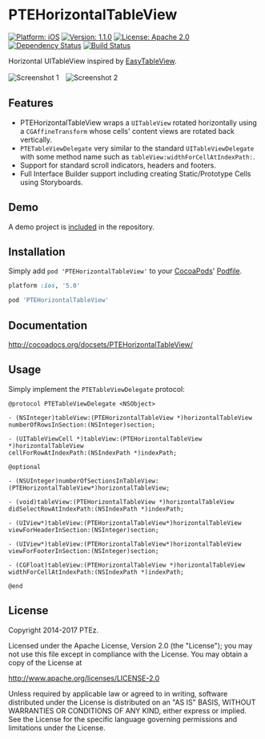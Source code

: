 
PTEHorizontalTableView
======================

[![Platform: iOS](https://img.shields.io/cocoapods/p/PTEHorizontalTableView.svg?style=flat)](http://cocoadocs.org/docsets/PTEHorizontalTableView/)
[![Version: 1.1.0](https://img.shields.io/cocoapods/v/PTEHorizontalTableView.svg?style=flat)](http://cocoadocs.org/docsets/PTEHorizontalTableView/)
[![License: Apache 2.0](https://img.shields.io/cocoapods/l/PTEHorizontalTableView.svg?style=flat)](http://cocoadocs.org/docsets/PTEHorizontalTableView/)
[![Dependency Status](https://www.versioneye.com/objective-c/PTEHorizontalTableView/badge.svg?style=flat)](https://www.versioneye.com/objective-c/PTEHorizontalTableView)
[![Build Status](http://img.shields.io/travis/PTEz/PTEHorizontalTableView/master.svg?style=flat)](https://travis-ci.org/PTEz/PTEHorizontalTableView)

Horizontal UITableView inspired by [EasyTableView](https://github.com/alekseyn/EasyTableView).

![Screenshot 1](http://ptez.github.io/PTEHorizontalTableView/images/screenshot1.png)　![Screenshot 2](http://ptez.github.io/PTEHorizontalTableView/images/screenshot2.png)

## Features

* PTEHorizontalTableView wraps a `UITableView` rotated horizontally using a `CGAffineTransform` whose cells' content views are rotated back vertically.
* `PTETableViewDelegate` very similar to the standard `UITableViewDelegate` with some method name such as `tableView:widthForCellAtIndexPath:`.
* Support for standard scroll indicators, headers and footers.
* Full Interface Builder support including creating Static/Prototype Cells using Storyboards.

## Demo

A demo project is [included](Demo) in the repository.

## Installation

Simply add `pod 'PTEHorizontalTableView'` to your [CocoaPods](http://cocoapods.org)' [Podfile](http://guides.cocoapods.org/syntax/podfile.html).

```ruby
platform :ios, '5.0'

pod 'PTEHorizontalTableView'
```

## Documentation

http://cocoadocs.org/docsets/PTEHorizontalTableView/

## Usage

Simply implement the `PTETableViewDelegate` protocol:

```obj-c
@protocol PTETableViewDelegate <NSObject>

- (NSInteger)tableView:(PTEHorizontalTableView *)horizontalTableView
numberOfRowsInSection:(NSInteger)section;

- (UITableViewCell *)tableView:(PTEHorizontalTableView *)horizontalTableView
cellForRowAtIndexPath:(NSIndexPath *)indexPath;

@optional

- (NSUInteger)numberOfSectionsInTableView:(PTEHorizontalTableView*)horizontalTableView;

- (void)tableView:(PTEHorizontalTableView *)horizontalTableView
didSelectRowAtIndexPath:(NSIndexPath *)indexPath;

- (UIView*)tableView:(PTEHorizontalTableView*)horizontalTableView
viewForHeaderInSection:(NSInteger)section;

- (UIView*)tableView:(PTEHorizontalTableView*)horizontalTableView
viewForFooterInSection:(NSInteger)section;

- (CGFloat)tableView:(PTEHorizontalTableView *)horizontalTableView
widthForCellAtIndexPath:(NSIndexPath *)indexPath;

@end

```

## License

Copyright 2014-2017 PTEz.

Licensed under the Apache License, Version 2.0 (the "License");
you may not use this file except in compliance with the License. 
You may obtain a copy of the License at

http://www.apache.org/licenses/LICENSE-2.0

Unless required by applicable law or agreed to in writing, software
distributed under the License is distributed on an "AS IS" BASIS,
WITHOUT WARRANTIES OR CONDITIONS OF ANY KIND, either express or implied.
See the License for the specific language governing permissions and
limitations under the License.

